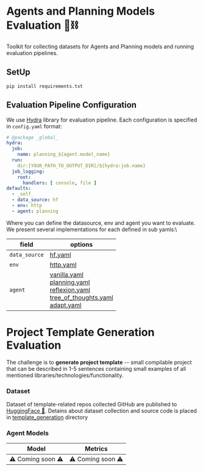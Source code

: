# Agents and Planning Models Evaluation 🤖⛓

Toolkit for collecting datasets for Agents and Planning models and running evaluation pipelines.

## SetUp

```shell 
pip install requirements.txt
```

## Evaluation Pipeline Configuration

We use [Hydra](https://hydra.cc/docs/intro/) library for evaluation pipeline.
Each configuration is specified in `config.yaml` format:

```yaml
# @package _global_
hydra:
  job:
    name: planning_${agent.model_name}
  run:
    dir:[YOUR_PATH_TO_OUTPUT_DIR]/${hydra:job.name}
  job_logging:
    root:
      handlers: [ console, file ]
defaults:
  - _self_
  - data_source: hf
  - env: http
  - agent: planning
```

Where you can define the datasource, env and agent you want to evaluate.
We present several implementations for each defined in sub yamls:\

| field         | options                                                                                                                                                                                                                                                                                                                                                          |
|---------------|------------------------------------------------------------------------------------------------------------------------------------------------------------------------------------------------------------------------------------------------------------------------------------------------------------------------------------------------------------------|
| `data_source` | [hf.yaml](configs/template_generation/data_source/hf.yaml)                                                                                                                                                                                                                                                                                                       |
| `env`         | [http.yaml](configs/template_generation/env/http.yaml)                                                                                                                                                                                                                                                                                                           |
| `agent`       | [vanilla.yaml](configs/template_generation/agent/vanilla.yaml)<br> [planning.yaml](configs/template_generation/agent/planning.yaml) <br> [reflexion.yaml](configs/template_generation/agent/reflexion.yaml)<br> [tree_of_thoughts.yaml](configs/template_generation/agent/tree_of_thoughts.yaml) <br> [adapt.yaml](configs/template_generation/agent/adapt.yaml) |

# Project Template Generation Evaluation

The challenge is to **generate project template** -- small compilable project that can be described in 1-5 sentences
containing small examples of all mentioned libraries/technologies/functionality.

### Dataset

Dataset of template-related repos collected GitHub are published
to [HuggingFace 🤗](https://huggingface.co/datasets/JetBrains-Research/template-generation). Detains about dataset
collection and source code is placed in [template_generation](src/template_generation) directory

### Agent Models

| Model             | Metrics            |
|-------------------|--------------------|
| ⚠️ Coming soon ⚠️ | ⚠️ Coming soon  ⚠️ |



